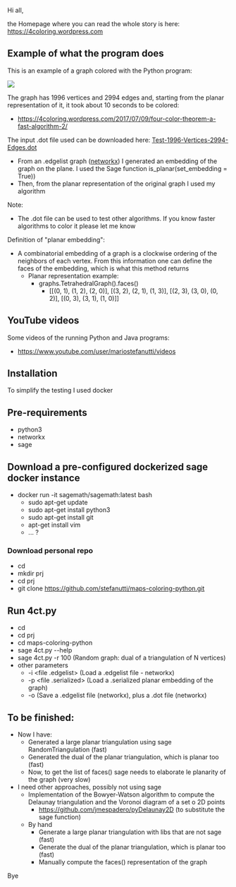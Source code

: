 Hi all,

the Homepage where you can read the whole story is here: https://4coloring.wordpress.com

## Example of what the program does

This is an example of a graph colored with the Python program:
<p>
  <a href="https://github.com/stefanutti/maps-coloring-python/blob/master/graphs_created_and_colored/Test-1996-Vertices-2994-Edges.png">
    <img src="https://github.com/stefanutti/maps-coloring-python/blob/master/graphs_created_and_colored/Test-1996-Vertices-2994-Edges-small.png">
  </a>
</p>

The graph has 1996 vertices and 2994 edges and, starting from the planar representation of it, it took about 10 seconds to be colored:
- https://4coloring.wordpress.com/2017/07/09/four-color-theorem-a-fast-algorithm-2/

The input .dot file used can be downloaded here: <a href="https://github.com/stefanutti/maps-coloring-python/blob/master/graphs_created_and_colored/Test-1996-Vertices-2994-Edges.dot">Test-1996-Vertices-2994-Edges.dot</a>
- From an .edgelist graph (<a href="https://networkx.github.io/documentation/networkx-1.9.1/reference/readwrite.edgelist.html">networkx</a>) I generated an embedding of the graph on the plane. I used the Sage function is_planar(set_embedding = True)) 
- Then, from the planar representation of the original graph I used my algorithm

Note:
- The .dot file can be used to test other algorithms. If you know faster algorithms to color it please let me know

Definition of "planar embedding":
- A combinatorial embedding of a graph is a clockwise ordering of the neighbors of each vertex. From this information one can define the faces of the embedding, which is what this method returns
  - Planar representation example:
    - graphs.TetrahedralGraph().faces()
      - [[(0, 1), (1, 2), (2, 0)], [(3, 2), (2, 1), (1, 3)], [(2, 3), (3, 0), (0, 2)], [(0, 3), (3, 1), (1, 0)]]

## YouTube videos

Some videos of the running Python and Java programs:
- https://www.youtube.com/user/mariostefanutti/videos

## Installation

To simplify the testing I used docker

## Pre-requìrements
- python3
- networkx
- sage

## Download a pre-configured dockerized sage docker instance
- docker run -it sagemath/sagemath:latest bash
  - sudo apt-get update
  - sudo apt-get install python3
  - sudo apt-get install git
  - apt-get install vim
  - ... ?

### Download personal repo
- cd
- mkdir prj
- cd prj
- git clone https://github.com/stefanutti/maps-coloring-python.git

## Run 4ct.py
- cd
- cd prj
- cd maps-coloring-python
- sage 4ct.py --help
- sage 4ct.py -r 100 (Random graph: dual of a triangulation of N vertices)
- other parameters
  - -i <file .edgelist> (Load a .edgelist file - networkx)
  - -p <file .serialized> (Load a .serialized planar embedding of the graph)
  - -o <file name without extension> (Save a .edgelist file (networkx), plus a .dot file (networkx)

## To be finished:
- Now I have:
  - Generated a large planar triangulation using sage RandomTriangulation (fast)
  - Generated the dual of the planar triangulation, which is planar too (fast)
  - Now, to get the list of faces() sage needs to elaborate le planarity of the graph (very slow)
- I need other approaches, possibly not using sage
  - Implementation of the Bowyer-Watson algorithm to compute the Delaunay triangulation and the Voronoi diagram of a set o 2D points
    - https://github.com/jmespadero/pyDelaunay2D (to substitute the sage function)
  - By hand
    - Generate a large planar triangulation with libs that are not sage (fast)
    - Generate the dual of the planar triangulation, which is planar too (fast)
    - Manually compute the faces() representation of the graph

Bye
